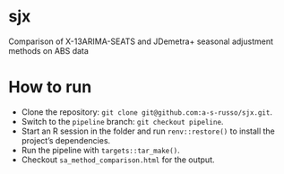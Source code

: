 # sjx
Comparison of X-13ARIMA-SEATS and JDemetra+ seasonal adjustment methods on ABS data

# How to run

- Clone the repository: `git clone git@github.com:a-s-russo/sjx.git`.
- Switch to the `pipeline` branch: `git checkout pipeline`.
- Start an R session in the folder and run `renv::restore()`
   to install the project’s dependencies.
- Run the pipeline with `targets::tar_make()`.
- Checkout `sa_method_comparison.html` for the output.